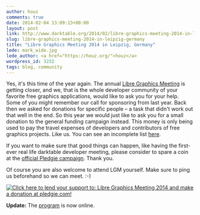 ```yaml
---
author: houz
comments: true
date: 2014-02-04 13:09:13+00:00
layout: post
link: http://www.darktable.org/2014/02/libre-graphics-meeting-2014-in-leipzig-germany/
slug: libre-graphics-meeting-2014-in-leipzig-germany
title: "Libre Graphics Meeting 2014 in Leipzig, Germany"
lede: mark_wide.jpg
lede_author: <a href="https://houz.org/">houz</a>
wordpress_id: 3232
tags: blog, community
---
```


Yes, it's this time of the year again. The annual [Libre Graphics Meeting](https://libregraphicsmeeting.org/2014/) is getting closer, and we, that is the whole developer community of your favorite free graphics applications, would like to ask you for your help. Some of you might remember our call for sponsoring from last year. Back then we asked for donations for specific people&nbsp;– a task that didn't work out that well in the end. So this year we would just like to ask you for a small donation to the general funding campaign instead. This money is only being used to pay the travel expenses of developers and contributors of free graphics projects. Like us. You can see an incomplete list [here](https://libregraphicsmeeting.org/2014/projects/).

If you want to make sure that good things can happen, like having the first-ever real life darktable developer meeting, please consider to spare a coin at the [official Pledgie campaign](https://pledgie.com/campaigns/22927). Thank you.

Of course you are also welcome to attend LGM yourself. Make sure to ping us beforehand so we can meet. :-)

[![Click here to lend your support to:  Libre Graphics Meeting 2014 and make a donation at pledgie.com!](https://pledgie.com/campaigns/22927.png?skin_name=chrome)](https://pledgie.com/campaigns/22927)

**Update:** The [program](https://libregraphicsmeeting.org/2014/program/) is now online.
